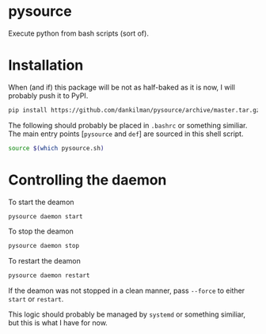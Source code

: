 pysource
========

Execute python from bash scripts (sort of).


Installation
===========

When (and if) this package will be not as half-baked as it is now, I will probably push it to PyPI.
```bash
pip install https://github.com/dankilman/pysource/archive/master.tar.gz
```

The following should probably be placed in `.bashrc` or something similiar.
The main entry points [`pysource` and `def`] are sourced in this shell script.
```bash
source $(which pysource.sh)
```

Controlling the daemon
======================

To start the deamon
```bash
pysource daemon start
```

To stop the deamon
```bash
pysource daemon stop
```

To restart the deamon
```bash
pysource daemon restart
```

If the deamon was not stopped in a clean manner, pass `--force` to either `start` or `restart`.

This logic should probably be managed by `systemd` or something similiar, but this is what I have for now.

